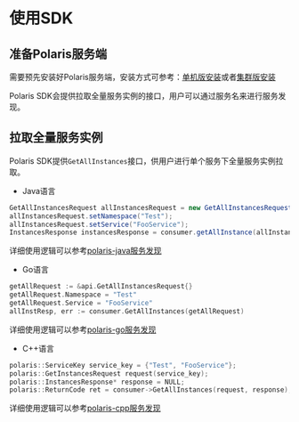 # 使用SDK

## 准备Polaris服务端

需要预先安装好Polaris服务端，安装方式可参考：[单机版安装](https://polarismesh.cn/zh/doc/快速入门/安装服务端/安装单机版.html#单机版安装)或者[集群版安装](https://polarismesh.cn/zh/doc/快速入门/安装服务端/安装集群版.html#集群版安装)

Polaris SDK会提供拉取全量服务实例的接口，用户可以通过服务名来进行服务发现。

## 拉取全量服务实例

Polaris SDK提供```GetAllInstances```接口，供用户进行单个服务下全量服务实例拉取。

- Java语言

```java
GetAllInstancesRequest allInstancesRequest = new GetAllInstancesRequest();
allInstancesRequest.setNamespace("Test");
allInstancesRequest.setService("FooService");
InstancesResponse instancesResponse = consumer.getAllInstance(allInstancesRequest);
```

详细使用逻辑可以参考[polaris-java服务发现](https://github.com/polarismesh/polaris-java/tree/main/polaris-examples/discovery-example)

- Go语言

```go
getAllRequest := &api.GetAllInstancesRequest{}
getAllRequest.Namespace = "Test"
getAllRequest.Service = "FooService"
allInstResp, err := consumer.GetAllInstances(getAllRequest)
```

详细使用逻辑可以参考[polaris-go服务发现](https://github.com/polarismesh/polaris-go/tree/main/examples/quickstart)

- C++语言

```c++
polaris::ServiceKey service_key = {"Test", "FooService"};
polaris::GetInstancesRequest request(service_key);
polaris::InstancesResponse* response = NULL;
polaris::ReturnCode ret = consumer->GetAllInstances(request, response);
```

详细使用逻辑可以参考[polaris-cpp服务发现](https://github.com/polarismesh/polaris-cpp/blob/main/examples/consumer)